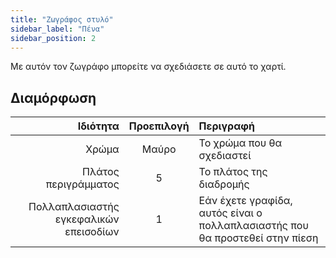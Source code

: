 ```yaml
---
title: "Ζωγράφος στυλό"
sidebar_label: "Πένα"
sidebar_position: 2
---
```


Με αυτόν τον ζωγράφο μπορείτε να σχεδιάσετε σε αυτό το χαρτί.

## Διαμόρφωση

|                               Ιδιότητα | Προεπιλογή | Περιγραφή                                                                    |
| --------------------------------------:|:----------:|:---------------------------------------------------------------------------- |
|                                  Χρώμα |   Μαύρο    | Το χρώμα που θα σχεδιαστεί                                                   |
|                   Πλάτος περιγράμματος |     5      | Το πλάτος της διαδρομής                                                      |
| Πολλαπλασιαστής εγκεφαλικών επεισοδίων |     1      | Εάν έχετε γραφίδα, αυτός είναι ο πολλαπλασιαστής που θα προστεθεί στην πίεση |
